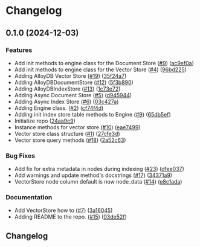 # Changelog

## 0.1.0 (2024-12-03)


### Features

* Add init methods to engine class for the Document Store ([#9](https://github.com/googleapis/llama-index-alloydb-pg-python/issues/9)) ([ac9ef0a](https://github.com/googleapis/llama-index-alloydb-pg-python/commit/ac9ef0a1b0f27110d16bc995e927a303dcd7454f))
* Add init methods to engine class for the Vector Store ([#4](https://github.com/googleapis/llama-index-alloydb-pg-python/issues/4)) ([96bd225](https://github.com/googleapis/llama-index-alloydb-pg-python/commit/96bd2257eef60cc2ef7f9c577ec79d40360c3e15))
* Adding AlloyDB Vector Store ([#19](https://github.com/googleapis/llama-index-alloydb-pg-python/issues/19)) ([35f24a7](https://github.com/googleapis/llama-index-alloydb-pg-python/commit/35f24a72ae8965e59e8552519d9e9809aaf9e14c))
* Adding AlloyDBDocumentStore ([#12](https://github.com/googleapis/llama-index-alloydb-pg-python/issues/12)) ([5f3b890](https://github.com/googleapis/llama-index-alloydb-pg-python/commit/5f3b8900648628a0673a81a2cf2879dd15dcdf52))
* Adding AlloyDBIndexStore ([#13](https://github.com/googleapis/llama-index-alloydb-pg-python/issues/13)) ([1c73e72](https://github.com/googleapis/llama-index-alloydb-pg-python/commit/1c73e72d1cec81e6e477c39ee39f83d6e967c7f1))
* Adding Async Document Store ([#5](https://github.com/googleapis/llama-index-alloydb-pg-python/issues/5)) ([d945944](https://github.com/googleapis/llama-index-alloydb-pg-python/commit/d9459448813d2766a70b6fefd430186b357c0d01))
* Adding Async Index Store ([#6](https://github.com/googleapis/llama-index-alloydb-pg-python/issues/6)) ([03c427a](https://github.com/googleapis/llama-index-alloydb-pg-python/commit/03c427abe90968cb13f577098e377f78b0879d12))
* Adding Engine class. ([#2](https://github.com/googleapis/llama-index-alloydb-pg-python/issues/2)) ([cf74f4d](https://github.com/googleapis/llama-index-alloydb-pg-python/commit/cf74f4d35c28a9f04e3edc0827d27f24dbc3ec1f))
* Adding init index store table methods to Engine ([#9](https://github.com/googleapis/llama-index-alloydb-pg-python/issues/9)) ([65db5ef](https://github.com/googleapis/llama-index-alloydb-pg-python/commit/65db5efed94d9adbb9c9c4cd9745ff976c76d3a4))
* Initialize repo ([24aa9c9](https://github.com/googleapis/llama-index-alloydb-pg-python/commit/24aa9c9ddb23cdc3f875a6a9eb3a7842989a0117))
* Instance methods for vector store ([#10](https://github.com/googleapis/llama-index-alloydb-pg-python/issues/10)) ([eae7499](https://github.com/googleapis/llama-index-alloydb-pg-python/commit/eae749924757a1c018c48e0280cddfcedbffd5f2))
* Vector store class structure ([#1](https://github.com/googleapis/llama-index-alloydb-pg-python/issues/1)) ([27cfe3d](https://github.com/googleapis/llama-index-alloydb-pg-python/commit/27cfe3d2c90017cbf6c59fe316550c360b3aca52))
* Vector store query methods ([#18](https://github.com/googleapis/llama-index-alloydb-pg-python/issues/18)) ([2a52c63](https://github.com/googleapis/llama-index-alloydb-pg-python/commit/2a52c63029c507ae073dac8b54b6e11a506a35da))


### Bug Fixes

* Add fix for extra metadata in nodes during indexing ([#23](https://github.com/googleapis/llama-index-alloydb-pg-python/issues/23)) ([dfee037](https://github.com/googleapis/llama-index-alloydb-pg-python/commit/dfee0372f3dc2dd4cc4dc97c506e39e83e668c96))
* Add warnings and update method's docstrings ([#17](https://github.com/googleapis/llama-index-alloydb-pg-python/issues/17)) ([34371a9](https://github.com/googleapis/llama-index-alloydb-pg-python/commit/34371a9bed4f313c7bf726c7a81f1cf9f8e1bcb9))
* VectorStore node column default is now node_data ([#14](https://github.com/googleapis/llama-index-alloydb-pg-python/issues/14)) ([e8c1ada](https://github.com/googleapis/llama-index-alloydb-pg-python/commit/e8c1adace33c3fee42968f406a0c228a836a1750))


### Documentation

* Add VectorStore how to ([#7](https://github.com/googleapis/llama-index-alloydb-pg-python/issues/7)) ([3a16045](https://github.com/googleapis/llama-index-alloydb-pg-python/commit/3a160459ed23b8ce94cf5952e14ff46760508180))
* Adding README to the repo. ([#15](https://github.com/googleapis/llama-index-alloydb-pg-python/issues/15)) ([03de52f](https://github.com/googleapis/llama-index-alloydb-pg-python/commit/03de52fa132d3a77c8c42f6e69ef94408448b0ea))

## Changelog
